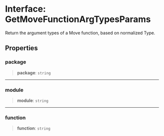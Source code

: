 # Interface: GetMoveFunctionArgTypesParams

Return the argument types of a Move function, based on normalized Type.

## Properties

### package

> **package**: `string`

---

### module

> **module**: `string`

---

### function

> **function**: `string`
